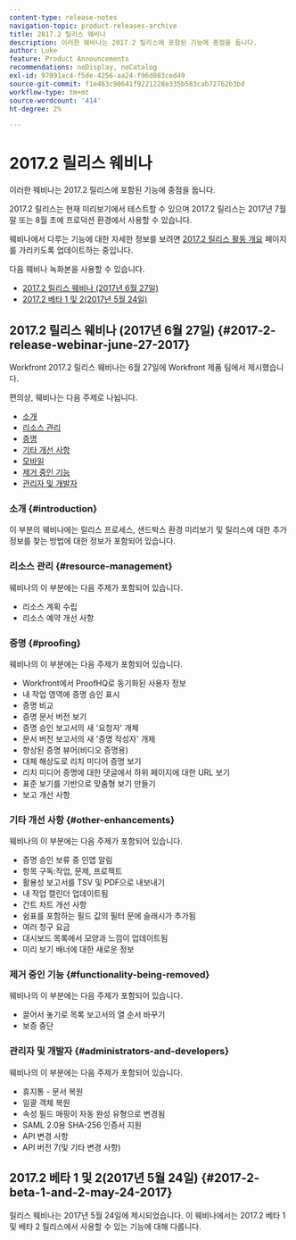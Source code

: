 ```yaml
---
content-type: release-notes
navigation-topic: product-releases-archive
title: 2017.2 릴리스 웨비나
description: 이러한 웨비나는 2017.2 릴리스에 포함된 기능에 중점을 둡니다.
author: Luke
feature: Product Announcements
recommendations: noDisplay, noCatalog
exl-id: 97091ac4-f5de-4256-aa24-f96d083ced49
source-git-commit: f1e463c90641f9221228e335b583cab72762b3bd
workflow-type: tm+mt
source-wordcount: '414'
ht-degree: 2%

---
```


# 2017.2 릴리스 웨비나

이러한 웨비나는 2017.2 릴리스에 포함된 기능에 중점을 둡니다. 

2017.2 릴리스는 현재 미리보기에서 테스트할 수 있으며 2017.2 릴리스는 2017년 7월 말 또는 8월 초에 프로덕션 환경에서 사용할 수 있습니다.

웨비나에서 다루는 기능에 대한 자세한 정보를 보려면 [2017.2 릴리스 활동 개요](../../../../product-announcements/product-releases/quarterly-release-archive/2017.2-release-activity/2017-2-release-activity-overview.md) 페이지를 가리키도록 업데이트하는 중입니다.

다음 웨비나 녹화본을 사용할 수 있습니다.

* [2017.2 릴리스 웨비나 (2017년 6월 27일)](#2017-2-release-webinar-june-27-2017)
* [2017.2 베타 1 및 2(2017년 5월 24일)](#2017-2-beta-1-and-2-may-24-2017)

## 2017.2 릴리스 웨비나 (2017년 6월 27일) {#2017-2-release-webinar-june-27-2017}

Workfront 2017.2 릴리스 웨비나는 6월 27일에 Workfront 제품 팀에서 제시했습니다.  

편의상, 웨비나는 다음 주제로 나뉩니다.

* [소개](#introduction)
* [리소스 관리](#resource-management)
* [증명](#proofing)
* [기타 개선 사항](#other-enhancements)
* [모바일](#mobile)
* [제거 중인 기능](#functionality-being-removed)
* [관리자 및 개발자](#administrators-and-developers)

### 소개 {#introduction}

이 부분의 웨비나에는 릴리스 프로세스, 샌드박스 환경 미리보기 및 릴리스에 대한 추가 정보를 찾는 방법에 대한 정보가 포함되어 있습니다.

### 리소스 관리 {#resource-management}

웨비나의 이 부분에는 다음 주제가 포함되어 있습니다.

* 리소스 계획 수립
* 리소스 예약 개선 사항

### 증명 {#proofing}

웨비나의 이 부분에는 다음 주제가 포함되어 있습니다.

* Workfront에서 ProofHQ로 동기화된 사용자 정보
* 내 작업 영역에 증명 승인 표시
* 증명 비교
* 증명 문서 버전 보기
* 증명 승인 보고서의 새 &#39;요청자&#39; 개체
* 문서 버전 보고서의 새 &#39;증명 작성자&#39; 개체
* 향상된 증명 뷰어(비디오 증명용)
* 대체 해상도로 리치 미디어 증명 보기
* 리치 미디어 증명에 대한 댓글에서 하위 페이지에 대한 URL 보기
* 표준 보기를 기반으로 맞춤형 보기 만들기
* 보고 개선 사항

### 기타 개선 사항 {#other-enhancements}

웨비나의 이 부분에는 다음 주제가 포함되어 있습니다.

* 증명 승인 보류 중 인앱 알림
* 항목 구독:작업, 문제, 프로젝트
* 활용성 보고서를 TSV 및 PDF으로 내보내기
* 내 작업 캘린더 업데이트됨
* 간트 차트 개선 사항
* 쉼표를 포함하는 필드 값의 필터 문에 슬래시가 추가됨
* 여러 청구 요금
* 대시보드 목록에서 모양과 느낌이 업데이트됨
* 미리 보기 배너에 대한 새로운 정보

### 제거 중인 기능 {#functionality-being-removed}

웨비나의 이 부분에는 다음 주제가 포함되어 있습니다.

* 끌어서 놓기로 목록 보고서의 열 순서 바꾸기
* 보증 중단

### 관리자 및 개발자 {#administrators-and-developers}

웨비나의 이 부분에는 다음 주제가 포함되어 있습니다.

* 휴지통 - 문서 복원
* 일괄 객체 복원
* 속성 필드 매핑이 자동 완성 유형으로 변경됨
* SAML 2.0용 SHA-256 인증서 지원
* API 변경 사항
* API 버전 7(및 기타 변경 사항)

## 2017.2 베타 1 및 2(2017년 5월 24일) {#2017-2-beta-1-and-2-may-24-2017}

릴리스 웨비나는 2017년 5월 24일에 제시되었습니다. 이 웨비나에서는 2017.2 베타 1 및 베타 2 릴리스에서 사용할 수 있는 기능에 대해 다룹니다.

